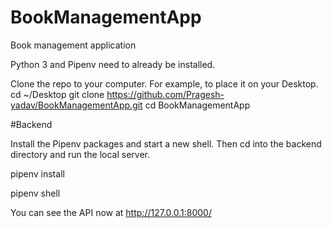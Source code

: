# BookManagementApp
Book management application

Python 3 and Pipenv need to already be installed.

Clone the repo to your computer. For example, to place it on your Desktop.
cd ~/Desktop
git clone https://github.com/Pragesh-yadav/BookManagementApp.git
cd BookManagementApp

#Backend

Install the Pipenv packages and start a new shell. Then cd into the backend directory and run the local server.

pipenv install

pipenv shell

You can see the API now at http://127.0.0.1:8000/
